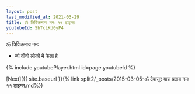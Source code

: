 ```yaml
---
layout: post
last_modified_at: 2021-03-29
title: ॐ त्रिविक्रमाय नमः ११ टाइम्स
youtubeId: SbTcLKd0yP4
---
```

 
 
 ॐ त्रिविक्रमाय नमः  
 
 -  जो तीनों लोकों में फैला है 
 
  
 
  
 
 
 
 
 
 


{% include youtubePlayer.html id=page.youtubeId %}
 
[Next]({{ site.baseurl }}{% link  split2/_posts/2015-03-05-ॐ देवासुर वारा प्रदाय नमः ११ टाइम्स.md%})
 
